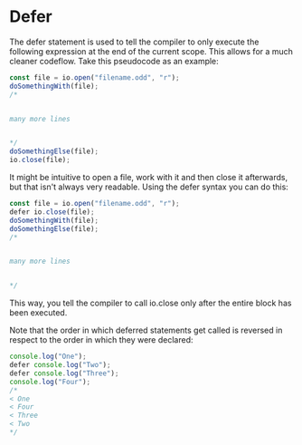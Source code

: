 # Defer
The defer statement is used to tell the compiler to only execute the following expression at the end of the current scope. This allows for a much cleaner codeflow. Take this pseudocode as an example:
```ts
const file = io.open("filename.odd", "r");
doSomethingWith(file);
/*


many more lines


*/
doSomethingElse(file);
io.close(file);
```
It might be intuitive to open a file, work with it and then close it afterwards, but that isn't always very readable.
Using the defer syntax you can do this:
```ts
const file = io.open("filename.odd", "r");
defer io.close(file);
doSomethingWith(file);
doSomethingElse(file);
/*


many more lines


*/
```
This way, you tell the compiler to call io.close only after the entire block has been executed.

Note that the order in which deferred statements get called is reversed in respect to the order in which they were declared:
```ts
console.log("One");
defer console.log("Two");
defer console.log("Three");
console.log("Four");
/*
< One
< Four
< Three
< Two
*/
```